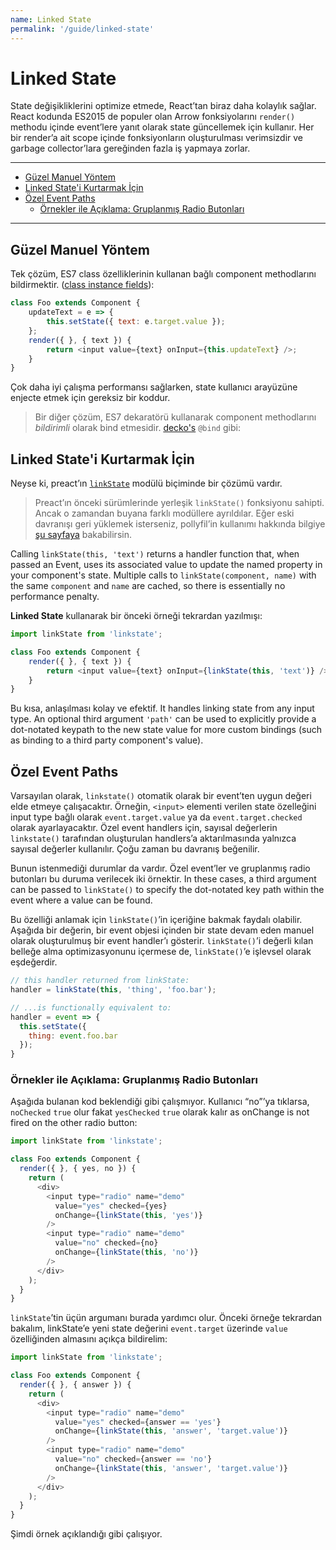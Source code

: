 ```yaml
---
name: Linked State
permalink: '/guide/linked-state'
---
```


# Linked State<!-- omit in toc -->

State değişikliklerini optimize etmede, React’tan biraz daha kolaylık sağlar. React kodunda ES2015 de populer olan Arrow fonksiyolarını `render()` methodu içinde event’lere yanıt olarak state güncellemek için kullanır. Her bir render’a ait scope içinde fonksiyonların oluşturulması verimsizdir ve garbage collector’lara gereğinden fazla iş yapmaya zorlar.

---

- [Güzel Manuel Yöntem](#güzel-manuel-yöntem)
- [Linked State'i Kurtarmak İçin](#linked-statei-kurtarmak-İçin)
- [Özel Event Paths](#Özel-event-paths)
  - [Örnekler ile Açıklama: Gruplanmış Radio Butonları](#Örnekler-ile-açıklama-gruplanmış-radio-butonları)

---

## Güzel Manuel Yöntem

Tek çözüm, ES7 class özelliklerinin kullanan bağlı component methodlarını bildirmektir. ([class instance fields](https://github.com/jeffmo/es-class-fields-and-static-properties)):

```js
class Foo extends Component {
	updateText = e => {
		this.setState({ text: e.target.value });
	};
	render({ }, { text }) {
		return <input value={text} onInput={this.updateText} />;
	}
}
```

Çok daha iyi çalışma performansı sağlarken, state kullanıcı arayüzüne enjecte etmek için gereksiz bir koddur.

>Bir diğer çözüm, ES7 dekaratörü kullanarak  component methodlarını _bildirimli_ olarak bind etmesidir. [decko's](http://git.io/decko) `@bind` gibi:


## Linked State'i Kurtarmak İçin

Neyse ki, preact’ın [`linkState`](https://github.com/developit/linkstate) modülü biçiminde bir çözümü vardır.

>Preact’ın önceki sürümlerinde yerleşik `linkState()` fonksiyonu sahipti. Ancak o zamandan buyana farklı modüllere ayrıldılar. Eğer eski davranışı geri yüklemek isterseniz, pollyfil’in kullanımı hakkında bilgiye [şu sayfaya](https://github.com/developit/linkstate#usage) bakabilirsin.

Calling `linkState(this, 'text')` returns a handler function that, when passed an Event, uses its associated value to update the named property in your component's state.  Multiple calls to `linkState(component, name)` with the same `component` and `name` are cached, so there is essentially no performance penalty.

**Linked State** kullanarak bir önceki örneği tekrardan yazılmışı:

```js
import linkState from 'linkstate';

class Foo extends Component {
	render({ }, { text }) {
		return <input value={text} onInput={linkState(this, 'text')} />;
	}
}
```

Bu kısa, anlaşılması kolay ve efektif. It handles linking state from any input type. An optional third argument `'path'` can be used to explicitly provide a dot-notated keypath to the new state value for more custom bindings (such as binding to a third party component's value).


## Özel Event Paths

Varsayılan olarak, `linkstate()` otomatik olarak bir event’ten uygun değeri elde etmeye çalışacaktır. Örneğin, `<input>` elementi verilen state özelleğini input type bağlı olarak `event.target.value` ya da `event.target.checked` olarak ayarlayacaktır. Özel event handlers için, sayısal değerlerin `linkstate()` tarafından oluşturulan handlers’a aktarılmasında yalnızca sayısal değerler kullanılır. Çoğu zaman bu davranış beğenilir.

Bunun istenmediği durumlar da vardır.  Özel event’ler ve gruplanmış radio butonları bu duruma verilecek iki örnektir. In these cases, a third argument can be passed to `linkState()` to specify the dot-notated key path within the event where a value can be found.

Bu özelliği anlamak için `linkState()`’in içeriğine bakmak faydalı olabilir. Aşağıda bir değerin, bir event objesi içinden bir state devam eden manuel olarak oluşturulmuş bir event handler’ı gösterir. `linkState()`’i değerli kılan belleğe alma optimizasyonunu içermese de, `linkState()`’e işlevsel olarak eşdeğerdir.

```js
// this handler returned from linkState:
handler = linkState(this, 'thing', 'foo.bar');

// ...is functionally equivalent to:
handler = event => {
  this.setState({
    thing: event.foo.bar
  });
}
```


### Örnekler ile Açıklama: Gruplanmış Radio Butonları

Aşağıda bulanan kod beklendiği gibi çalışmıyor. Kullanıcı “no”’ya tıklarsa, `noChecked` `true` olur fakat `yesChecked` `true` olarak kalır as onChange is not fired on the other radio button:

```js
import linkState from 'linkstate';

class Foo extends Component {
  render({ }, { yes, no }) {
    return (
      <div>
        <input type="radio" name="demo"
          value="yes" checked={yes}
          onChange={linkState(this, 'yes')}
        />
        <input type="radio" name="demo"
          value="no" checked={no}
          onChange={linkState(this, 'no')}
        />
      </div>
    );
  }
}
```

`linkState`’tin üçün argumanı burada yardımcı olur. Önceki örneğe tekrardan bakalım, linkState’e yeni state değerini `event.target` üzerinde `value` özelliğinden almasını açıkça bildirelim:

```js
import linkState from 'linkstate';

class Foo extends Component {
  render({ }, { answer }) {
    return (
      <div>
        <input type="radio" name="demo"
          value="yes" checked={answer == 'yes'}
          onChange={linkState(this, 'answer', 'target.value')}
        />
        <input type="radio" name="demo"
          value="no" checked={answer == 'no'}
          onChange={linkState(this, 'answer', 'target.value')}
        />
      </div>
    );
  }
}
```

Şimdi örnek açıklandığı gibi çalışıyor.
